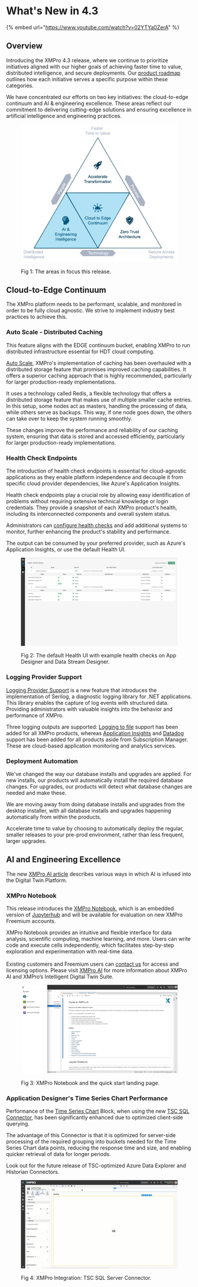 # What's New in 4.3

{% embed url="https://www.youtube.com/watch?v=02YTYa0ZerA" %}

## Overview

Introducing the XMPro 4.3 release, where we continue to prioritize initiatives aligned with our higher goals of achieving faster time to value, distributed intelligence, and secure deployments.  Our [product roadmap](https://youtu.be/XeEpso-ykMI) outlines how each initiative serves a specific purpose within these categories.

We have concentrated our efforts on two key initiatives: the cloud-to-edge continuum and AI & engineering excellence. These areas reflect our commitment to delivering cutting-edge solutions and ensuring excellence in artificial intelligence and engineering practices.

<figure><img src="../../.gitbook/assets/Whats New_Overview.png" alt=""><figcaption><p>Fig 1: The areas in focus this release.</p></figcaption></figure>

## Cloud-to-Edge Continuum

The XMPro platform needs to be performant, scalable, and monitored in order to be fully cloud agnostic. We strive to implement industry best practices to achieve this.

### Auto Scale - Distributed Caching&#x20;

This feature aligns with the EDGE continuum bucket, enabling XMPro to run distributed infrastructure essential for HDT cloud computing.

[Auto Scale](../../installation/3.-complete-installation/configure-auto-scale-optional.md), XMPro's implementation of caching has been overhauled with a distributed storage feature that promises improved caching capabilities. It offers a superior caching approach that is highly recommended, particularly for larger production-ready implementations.

It uses a technology called Redis, a flexible technology that offers a distributed storage feature that makes use of multiple smaller cache entries. In this setup, some nodes act as masters, handling the processing of data, while others serve as backups. This way, if one node goes down, the others can take over to keep the system running smoothly.

These changes improve the performance and reliability of our caching system, ensuring that data is stored and accessed efficiently, particularly for larger production-ready implementations.

### Health Check Endpoints

The introduction of health check endpoints is essential for cloud-agnostic applications as they enable platform independence and decouple it from specific cloud provider dependencies, like Azure's Application Insights.

Health check endpoints play a crucial role by allowing easy identification of problems without requiring extensive technical knowledge or login credentials. They provide a snapshot of each XMPro product's health, including its interconnected components and overall system status.

Administrators can [configure health checks](../../installation/3.-complete-installation/configure-health-checks-optional.md) and add additional systems to monitor, further enhancing the product's stability and performance.

The output can be consumed by your preferred provider, such as Azure's Application Insights, or use the default Health UI.&#x20;

<figure><img src="../../.gitbook/assets/health-ui.png" alt=""><figcaption><p>Fig 2: The default Health UI with example health checks on App Designer and Data Stream Designer.</p></figcaption></figure>

### Logging Provider Support&#x20;

[Logging Provider Support](../../installation/3.-complete-installation/configure-logging-optional.md) is a new feature that introduces the implementation of Serilog, a diagnostic logging library for .NET applications. This library enables the capture of log events with structured data. Providing administrators with valuable insights into the behavior and performance of XMPro.

Three logging outputs are supported: [Logging to file](../../installation/3.-complete-installation/configure-logging-optional.md#logging-to-file) support has been added for all XMPro products, whereas [Application Insights](../../installation/3.-complete-installation/configure-logging-optional.md#application-insights) and [Datadog](../../installation/3.-complete-installation/configure-logging-optional.md#datadog) support has been added for all products aside from Subscription Manager. These are cloud-based application monitoring and analytics services.&#x20;

### Deployment Automation

We've changed the way our database installs and upgrades are applied. For new installs, our products will automatically install the required database changes. For upgrades, our products will detect what database changes are needed and make these.

We are moving away from doing database installs and upgrades from the desktop installer, with all database installs and upgrades happening automatically from within the products.

Accelerate time to value by choosing to automatically deploy the regular, smaller releases to your pre-prod environment, rather than less frequent, larger upgrades.

## AI and Engineering Excellence

The new [XMPro AI article](../../concepts/xmpro-ai/) describes various ways in which AI is infused into the Digital Twin Platform.&#x20;

### XMPro Notebook

This release introduces the [XMPro Notebook](../../concepts/xmpro-ai/xmpro-notebook.md), which is an embedded version of [Jupyterhub](https://jupyter.org/hub) and will be available for evaluation on new XMPro Freemium accounts.

XMPro Notebook provides an intuitive and flexible interface for data analysis, scientific computing, machine learning, and more. Users can write code and execute cells independently, which facilitates step-by-step exploration and experimentation with real-time data.  \
\
Existing customers and Freemium users can [contact us](https://xmpro.com/contact-us/) for access and licensing options. Please visit [XMPro AI](https://xmpro.com/xmpro-ai/) for more information about XMPro AI and XMPro’s Intelligent Digital Twin Suite.

<figure><img src="../../.gitbook/assets/XMPro Notebook_Waffle_Menu.png" alt=""><figcaption><p>Fig 3: XMPro Notebook and the quick start landing page.</p></figcaption></figure>

### Application Designer's Time Series Chart Performance

Performance of the [Time Series Chart](../../blocks/visualizations/time-series-chart.md) Block, when using the new [TSC SQL Connector](https://xmpro.gitbook.io/tsc-sql-server-connector/), has been significantly enhanced due to optimized client-side querying.&#x20;

The advantage of this Connector is that it is optimized for server-side processing of the required grouping into buckets needed for the Time Series Chart data points, reducing the response time and size, and enabling quicker retrieval of data for longer periods. &#x20;

Look out for the future release of TSC-optimized Azure Data Explorer and Historian Connectors.

<figure><img src="../../.gitbook/assets/Whats New_TSC SQL Connector Result.gif" alt=""><figcaption><p>Fig 4: XMPro  Integration: TSC SQL Server Connector.</p></figcaption></figure>
